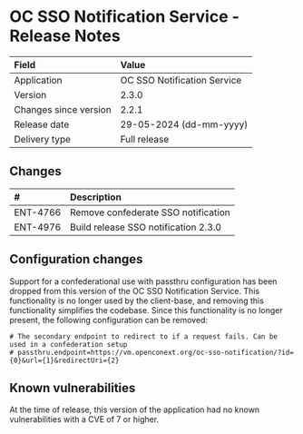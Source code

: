 # OC SSO Notification Service - Release Notes

| Field                     | Value                       |
|:--------------------------|:----------------------------|
| Application               | OC SSO Notification Service |
| Version                   | 2.3.0                       |
| Changes since version     | 2.2.1                       |
| Release date              | 29-05-2024 (dd-mm-yyyy)     |
| Delivery type             | Full release                |

## Changes

| #        | Description                          |
|:---------|:-------------------------------------|
| ENT-4766 | Remove confederate SSO notification  |
| ENT-4976 | Build release SSO notification 2.3.0 |

## Configuration changes

Support for a confederational use with passthru configuration has been dropped from this version of the OC SSO 
Notification Service. This functionality is no longer used by the client-base, and removing this functionality 
simplifies the codebase. Since this functionality is no longer present, the following configuration can be removed:

    # The secondary endpoint to redirect to if a request fails. Can be used in a confederation setup
    # passthru.endpoint=https://vm.openconext.org/oc-sso-notification/?id={0}&url={1}&redirectUri={2}

## Known vulnerabilities

At the time of release, this version of the application had no known vulnerabilities with a CVE of 7 or higher.
